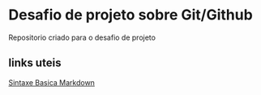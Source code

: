 # Desafio de projeto sobre Git/Github
Repositorio criado para o desafio de projeto

## links uteis
[Sintaxe Basica Markdown](https://www.markdownguide.org)
